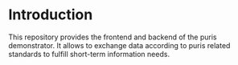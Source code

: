 # Introduction
This repository provides the frontend and backend of the puris demonstrator. 
It allows to exchange data according to puris related standards to fulfill short-term information needs.
